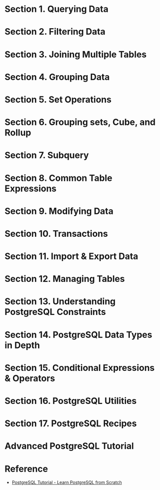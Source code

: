 # Section 1. Querying Data


# Section 2. Filtering Data
# Section 3. Joining Multiple Tables
# Section 4. Grouping Data
# Section 5. Set Operations
# Section 6. Grouping sets, Cube, and Rollup
# Section 7. Subquery
# Section 8. Common Table Expressions
# Section 9. Modifying Data
# Section 10. Transactions
# Section 11. Import & Export Data
# Section 12. Managing Tables

# Section 13. Understanding PostgreSQL Constraints
# Section 14. PostgreSQL Data Types in Depth
# Section 15. Conditional Expressions & Operators
# Section 16. PostgreSQL Utilities
# Section 17. PostgreSQL Recipes
# Advanced PostgreSQL Tutorial

# Reference
- [PostgreSQL Tutorial - Learn PostgreSQL from Scratch](https://www.postgresqltutorial.com/)
